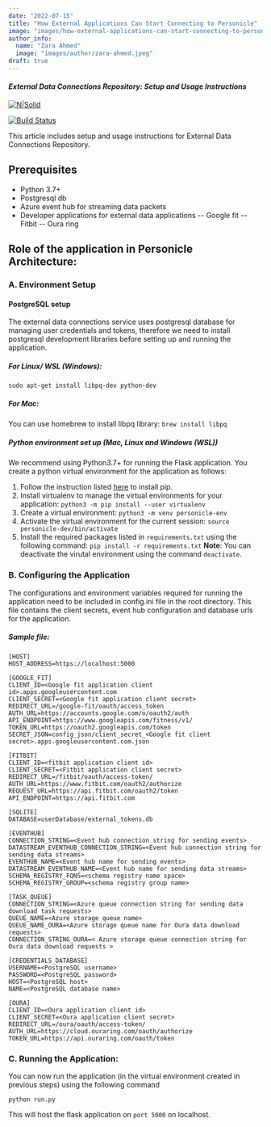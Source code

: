 ```yaml
---
date: "2022-07-15"
title: "How External Applications Can Start Connecting to Personicle"
image: "images/how-external-applications-can-start-connecting-to-personicle.png"
author_info: 
  name: "Zara Ahmed"
  image: "images/author/zara-ahmed.jpeg"
draft: true
---
```


#### _External Data Connections Repository: Setup and Usage Instructions_

[![N|Solid](https://cldup.com/dTxpPi9lDf.thumb.png)](https://nodesource.com/products/nsolid)

[![Build Status](https://travis-ci.org/joemccann/dillinger.svg?branch=master)](https://travis-ci.org/joemccann/dillinger)

This article includes setup and usage instructions for External Data Connections Repository. 

## Prerequisites
-	Python 3.7+
-	Postgresql db
-	Azure event hub for streaming data packets
-	Developer applications for external data applications
        -- Google fit
        -- Fitbit
        -- 	Oura ring

## Role of the application in Personicle Architecture:
<in-progress>

### A. Environment Setup

#### PostgreSQL setup

The external data connections service uses postgresql database for managing user credentials and tokens, therefore we need to install postgresql development libraries before setting up and running the application.

##### For Linux/ WSL (Windows):
```sudo apt-get install libpq-dev python-dev```

##### For Mac:

You can use homebrew to install libpq library:
```brew install libpq```

##### Python environment set up (Mac, Linux and Windows (WSL))
We recommend using Python3.7+ for running the Flask application. You create a python virtual environment for the application as follows:
1.	Follow the instruction listed [here](https://pip.pypa.io/en/stable/installation/) to install pip.
2.	Install virtualenv to manage the virtual environments for your application:
```python3 -m pip install --user virtualenv```
3.	Create a virtual environment: 
```python3 -m venv personicle-env```
4.	Activate the virtual environment for the current session: 
```source personicle-dev/bin/activate```
5.	Install the required packages listed in ```requirements.txt``` using the following command:	```pip install -r requirements.txt```
**Note**: You can deactivate the virutal environment using the command ```deactivate```.

### B. Configuring the Application
The configurations and environment variables required for running the application need to be included in config.ini file in the root directory. This file contains the client secrets, event hub configuration and database urls for the application.

##### Sample file:

```
[HOST]
HOST_ADDRESS=https://localhost:5000

[GOOGLE_FIT]
CLIENT_ID=<Google fit application client id>.apps.googleusercontent.com
CLIENT_SECRET=<Google fit application client secret>
REDIRECT_URL=/google-fit/oauth/access_token
AUTH_URL=https://accounts.google.com/o/oauth2/auth
API_ENDPOINT=https://www.googleapis.com/fitness/v1/
TOKEN_URL=https://oauth2.googleapis.com/token
SECRET_JSON=config_json/client_secret_<Google fit client secret>.apps.googleusercontent.com.json

[FITBIT]
CLIENT_ID=<fitbit application client id>
CLIENT_SECRET=<Fitbit application client secret>
REDIRECT_URL=/fitbit/oauth/access-token/
AUTH_URL=https://www.fitbit.com/oauth2/authorize
REQUEST_URL=https://api.fitbit.com/oauth2/token
API_ENDPOINT=https://api.fitbit.com

[SQLITE]
DATABASE=userDatabase/external_tokens.db

[EVENTHUB]
CONNECTION_STRING=<Event hub connection string for sending events>
DATASTREAM_EVENTHUB_CONNECTION_STRING=<Event hub connection string for sending data streams>
EVENTHUB_NAME=<Event hub name for sending events>
DATASTREAM_EVENTHUB_NAME=<Event hub name for sending data streams>
SCHEMA_REGISTRY_FQNS=<schema registry name space>
SCHEMA_REGISTRY_GROUP=<schema registry group name>

[TASK_QUEUE]
CONNECTION_STRING=<Azure queue connection string for sending data download task requests>
QUEUE_NAME=<Azure storage queue name>
QUEUE_NAME_OURA=<Azure storage queue name for Oura data download requests>
CONNECTION_STRING_OURA=< Azure storage queue connection string for Oura data download requests >

[CREDENTIALS_DATABASE]
USERNAME=<PostgreSQL username>
PASSWORD=<PostgreSQL password>
HOST=<PostgreSQL host>
NAME=<PostgreSQL database name>

[OURA]
CLIENT_ID=<Oura application client id>
CLIENT_SECRET=<Oura application client secret>
REDIRECT_URL=/oura/oauth/access-token/
AUTH_URL=https://cloud.ouraring.com/oauth/authorize
TOKEN_URL=https://api.ouraring.com/oauth/token
```
### C. Running the Application:

You can now run the application (in the virtual environment created in previous steps) using the following command
```
python run.py
```

This will host the flask application on ```port 5000``` on localhost.
